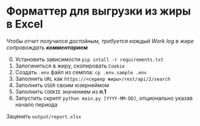 # Форматтер для выгрузки из жиры в Excel

*Чтобы отчет получился достойным, требуется каждый Work log в жире сопровождать **комментарием***

0. Установить зависимости `pip intall -r requirements.txt`
1. Залогиниться в жиру, скопировать `Cookie`
2. Создать `.env` файл из семпла: `cp .env.sample .env`
3. Заполнить `URL` как `https://<сервер жиры>/rest/api/2/search`
4. Заполнить `USER` своим юзернеймом
5. Заполнить `COOKIE` значением из **п.1**
6. Запустить скрипт `python main.py [YYYY-MM-DD]`, опционально указав начало периода

Заценить `output/report.xlsx`
